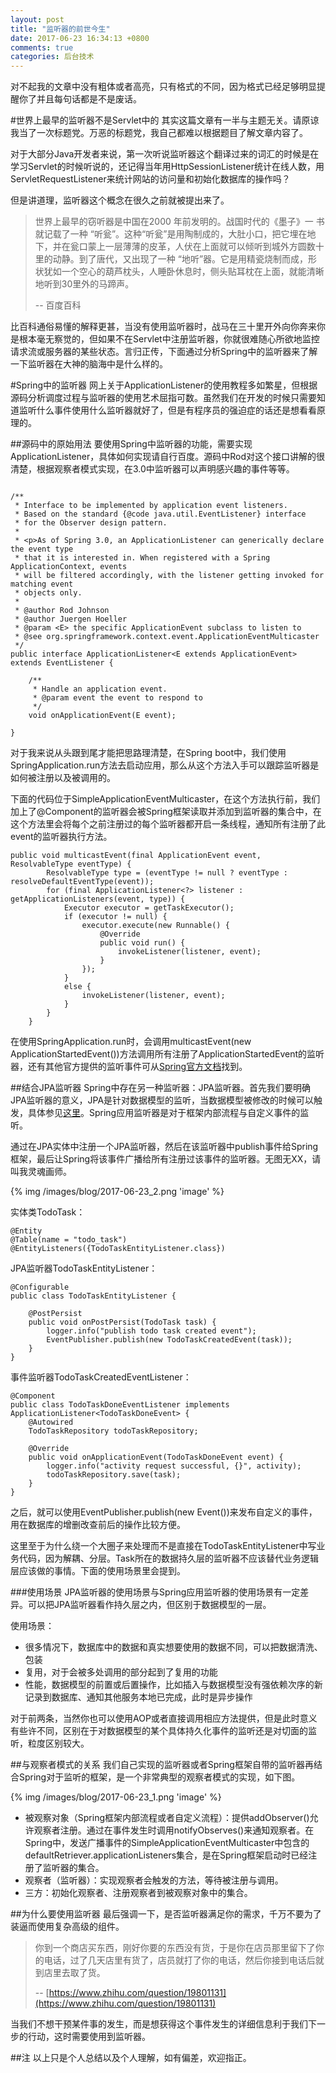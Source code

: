 ```yaml
---
layout: post
title: "监听器的前世今生"
date: 2017-06-23 16:34:13 +0800
comments: true
categories: 后台技术
---
```

对不起我的文章中没有粗体或者高亮，只有格式的不同，因为格式已经足够明显提醒你了并且每句话都是不是废话。

<!--more-->
#世界上最早的监听器不是Servlet中的
其实这篇文章有一半与主题无关。请原谅我当了一次标题党。万恶的标题党，我自己都难以根据题目了解文章内容了。

对于大部分Java开发者来说，第一次听说监听器这个翻译过来的词汇的时候是在学习Servlet的时候听说的，还记得当年用HttpSessionListener统计在线人数，用ServletRequestListener来统计网站的访问量和初始化数据库的操作吗？

但是讲道理，监听器这个概念在很久之前就被提出来了。

> 世界上最早的窃听器是中国在2000 年前发明的。战国时代的《墨子》一 书就记载了一种 “听瓮”。这种“听瓮”是用陶制成的，大肚小口，把它埋在地下，并在瓮口蒙上一层薄薄的皮革，人伏在上面就可以倾听到城外方圆数十里的动静。到了唐代，又出现了一种 “地听”器。它是用精瓷烧制而成，形状犹如一个空心的葫芦枕头，人睡卧休息时，侧头贴耳枕在上面，就能清晰地听到30里外的马蹄声。
>
> -- 百度百科

比百科通俗易懂的解释更甚，当没有使用监听器时，战马在三十里开外向你奔来你是根本毫无察觉的，但如果不在Servlet中注册监听器，你就很难随心所欲地监控请求流或服务器的某些状态。言归正传，下面通过分析Spring中的监听器来了解一下监听器在大神的脑海中是什么样的。

#Spring中的监听器
网上关于ApplicationListener的使用教程多如繁星，但根据源码分析调度过程与监听器的使用艺术屈指可数。虽然我们在开发的时候只需要知道监听什么事件使用什么监听器就好了，但是有程序员的强迫症的话还是想看看原理的。

##源码中的原始用法
要使用Spring中监听器的功能，需要实现ApplicationListener，具体如何实现请自行百度。源码中Rod对这个接口讲解的很清楚，根据观察者模式实现，在3.0中监听器可以声明感兴趣的事件等等。

```

/**
 * Interface to be implemented by application event listeners.
 * Based on the standard {@code java.util.EventListener} interface
 * for the Observer design pattern.
 *
 * <p>As of Spring 3.0, an ApplicationListener can generically declare the event type
 * that it is interested in. When registered with a Spring ApplicationContext, events
 * will be filtered accordingly, with the listener getting invoked for matching event
 * objects only.
 *
 * @author Rod Johnson
 * @author Juergen Hoeller
 * @param <E> the specific ApplicationEvent subclass to listen to
 * @see org.springframework.context.event.ApplicationEventMulticaster
 */
public interface ApplicationListener<E extends ApplicationEvent> extends EventListener {

	/**
	 * Handle an application event.
	 * @param event the event to respond to
	 */
	void onApplicationEvent(E event);

}
```

对于我来说从头跟到尾才能把思路理清楚，在Spring boot中，我们使用SpringApplication.run方法去启动应用，那么从这个方法入手可以跟踪监听器是如何被注册以及被调用的。

下面的代码位于SimpleApplicationEventMulticaster，在这个方法执行前，我们加上了@Component的监听器会被Spring框架读取并添加到监听器的集合中，在这个方法里会将每个之前注册过的每个监听器都开启一条线程，通知所有注册了此event的监听器执行方法。

```
public void multicastEvent(final ApplicationEvent event, ResolvableType eventType) {
		ResolvableType type = (eventType != null ? eventType : resolveDefaultEventType(event));
		for (final ApplicationListener<?> listener : getApplicationListeners(event, type)) {
			Executor executor = getTaskExecutor();
			if (executor != null) {
				executor.execute(new Runnable() {
					@Override
					public void run() {
						invokeListener(listener, event);
					}
				});
			}
			else {
				invokeListener(listener, event);
			}
		}
	}
```

在使用SpringApplication.run时，会调用multicastEvent(new ApplicationStartedEvent())方法调用所有注册了ApplicationStartedEvent的监听器，还有其他官方提供的监听事件可从[Spring官方文档](https://docs.spring.io/spring/docs/current/spring-framework-reference/htmlsingle/#context-functionality-events)找到。

##结合JPA监听器
Spring中存在另一种监听器：JPA监听器。首先我们要明确JPA监听器的意义，JPA是针对数据模型的监听，当数据模型被修改的时候可以触发，具体参见[这里](https://docs.jboss.org/hibernate/orm/4.0/hem/en-US/html/listeners.html)。Spring应用监听器是对于框架内部流程与自定义事件的监听。

通过在JPA实体中注册一个JPA监听器，然后在该监听器中publish事件给Spring框架，最后让Spring将该事件广播给所有注册过该事件的监听器。无图无XX，请叫我灵魂画师。

{% img /images/blog/2017-06-23_2.png 'image' %}

实体类TodoTask：

```
@Entity
@Table(name = "todo_task")
@EntityListeners({TodoTaskEntityListener.class})
```

JPA监听器TodoTaskEntityListener：

```
@Configurable
public class TodoTaskEntityListener {

    @PostPersist
    public void onPostPersist(TodoTask task) {
        logger.info("publish todo task created event");
        EventPublisher.publish(new TodoTaskCreatedEvent(task));
    }
}

```

事件监听器TodoTaskCreatedEventListener：

```
@Component
public class TodoTaskDoneEventListener implements ApplicationListener<TodoTaskDoneEvent> {
    @Autowired
    TodoTaskRepository todoTaskRepository;

    @Override
    public void onApplicationEvent(TodoTaskDoneEvent event) {
        logger.info("activity request successful, {}", activity);
        todoTaskRepository.save(task);
	}
}
```
之后，就可以使用EventPublisher.publish(new Event())来发布自定义的事件，用在数据库的增删改查前后的操作比较方便。

这里至于为什么绕一个大圈子来处理而不是直接在TodoTaskEntityListener中写业务代码，因为解耦、分层。Task所在的数据持久层的监听器不应该替代业务逻辑层应该做的事情。下面的使用场景里会提到。

###使用场景
JPA监听器的使用场景与Spring应用监听器的使用场景有一定差异。可以把JPA监听器看作持久层之内，但区别于数据模型的一层。

使用场景：

* 很多情况下，数据库中的数据和真实想要使用的数据不同，可以把数据清洗、包装
* 复用，对于会被多处调用的部分起到了复用的功能
* 性能，数据模型的前置或后置操作，比如插入与数据模型没有强依赖次序的新记录到数据库、通知其他服务本地已完成，此时是异步操作

对于前两条，当然你也可以使用AOP或者直接调用相应方法提供，但是此时意义有些许不同，区别在于对数据模型的某个具体持久化事件的监听还是对切面的监听，粒度区别较大。

##与观察者模式的关系
我们自己实现的监听器或者Spring框架自带的监听器再结合Spring对于监听的框架，是一个非常典型的观察者模式的实现，如下图。

{% img /images/blog/2017-06-23_1.png 'image' %}

* 被观察对象（Spring框架内部流程或者自定义流程）：提供addObserver()允许观察者注册。通过在事件发生时调用notifyObserves()来通知观察者。在Spring中，发送广播事件的SimpleApplicationEventMulticaster中包含的defaultRetriever.applicationListeners集合，是在Spring框架启动时已经注册了监听器的集合。
* 观察者（监听器）：实现观察者会触发的方法，等待被注册与调用。
* 三方：初始化观察者、注册观察者到被观察对象中的集合。

##为什么要使用监听器
最后强调一下，是否监听器满足你的需求，千万不要为了装逼而使用复杂高级的组件。

> 你到一个商店买东西，刚好你要的东西没有货，于是你在店员那里留下了你的电话，过了几天店里有货了，店员就打了你的电话，然后你接到电话后就到店里去取了货。
>
> -- [https://www.zhihu.com/question/19801131](https://www.zhihu.com/question/19801131)

当我们不想干预某件事的发生，而是想获得这个事件发生的详细信息利于我们下一步的行动，这时需要使用到监听器。

##注
以上只是个人总结以及个人理解，如有偏差，欢迎指正。